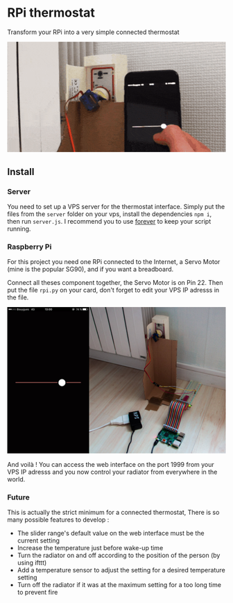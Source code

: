 # RPi thermostat

Transform your RPi into a very simple connected thermostat

![Demo](demo.gif)

## Install

### Server
You need to set up a VPS server for the thermostat interface. Simply put the files from the `server` folder on your vps, install the dependencies `npm i`, then run `server.js`. I recommend you to use [forever](https://github.com/foreverjs/forever) to keep your script running.


### Raspberry Pi

For this project you need one RPi connected to the Internet, a Servo Motor (mine is the popular SG90), and if you want a breadboard.

Connect all theses component together, the Servo Motor is on Pin 22. Then put the file `rpi.py`  on your card, don't forget to edit your VPS IP adresss in the file.

![Screenshot and photo](photo.jpg)

And voilà ! You can access the web interface on the port 1999 from your VPS IP adresss and you now control your radiator from everywhere in the world.

### Future

This is actually the strict minimum for a connected thermostat, There is so many possible features to develop :
- The slider range's default value on the web interface must be the current setting
- Increase the temperature just before wake-up time
- Turn the radiator on and off according to the position of the person (by using ifttt)
- Add a temperature sensor to adjust the setting for a desired temperature setting
- Turn off the radiator if it was at the maximum setting for a too long time to prevent fire
